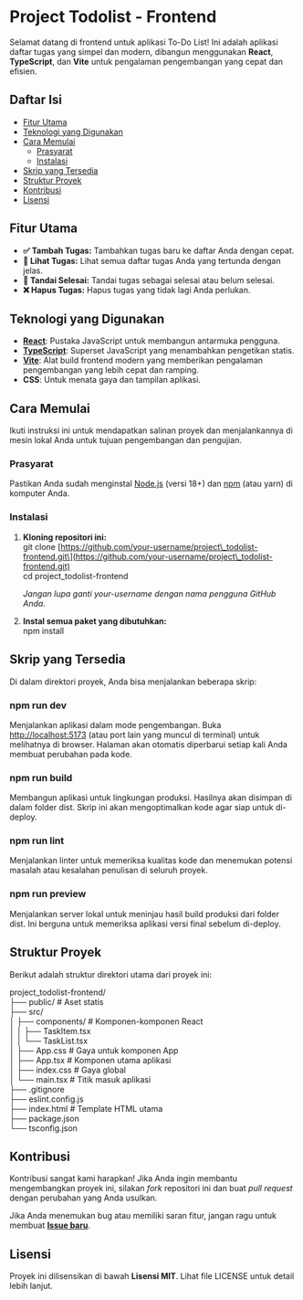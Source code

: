 # **Project Todolist \- Frontend**

Selamat datang di frontend untuk aplikasi To-Do List\! Ini adalah aplikasi daftar tugas yang simpel dan modern, dibangun menggunakan **React**, **TypeScript**, dan **Vite** untuk pengalaman pengembangan yang cepat dan efisien.

## **Daftar Isi**

* [Fitur Utama](https://www.google.com/search?q=%23fitur-utama)  
* [Teknologi yang Digunakan](https://www.google.com/search?q=%23teknologi-yang-digunakan)  
* [Cara Memulai](https://www.google.com/search?q=%23cara-memulai)  
  * [Prasyarat](https://www.google.com/search?q=%23prasyarat)  
  * [Instalasi](https://www.google.com/search?q=%23instalasi)  
* [Skrip yang Tersedia](https://www.google.com/search?q=%23skrip-yang-tersedia)  
* [Struktur Proyek](https://www.google.com/search?q=%23struktur-proyek)  
* [Kontribusi](https://www.google.com/search?q=%23kontribusi)  
* [Lisensi](https://www.google.com/search?q=%23lisensi)

## **Fitur Utama**

* **✅ Tambah Tugas:** Tambahkan tugas baru ke daftar Anda dengan cepat.  
* **📝 Lihat Tugas:** Lihat semua daftar tugas Anda yang tertunda dengan jelas.  
* **🔄 Tandai Selesai:** Tandai tugas sebagai selesai atau belum selesai.  
* **❌ Hapus Tugas:** Hapus tugas yang tidak lagi Anda perlukan.

## **Teknologi yang Digunakan**

* [**React**](https://reactjs.org/): Pustaka JavaScript untuk membangun antarmuka pengguna.  
* [**TypeScript**](https://www.typescriptlang.org/): Superset JavaScript yang menambahkan pengetikan statis.  
* [**Vite**](https://vitejs.dev/): Alat build frontend modern yang memberikan pengalaman pengembangan yang lebih cepat dan ramping.  
* **CSS**: Untuk menata gaya dan tampilan aplikasi.

## **Cara Memulai**

Ikuti instruksi ini untuk mendapatkan salinan proyek dan menjalankannya di mesin lokal Anda untuk tujuan pengembangan dan pengujian.

### **Prasyarat**

Pastikan Anda sudah menginstal [Node.js](https://nodejs.org/) (versi 18+) dan [npm](https://www.npmjs.com/) (atau yarn) di komputer Anda.

### **Instalasi**

1. **Kloning repositori ini:**  
   git clone \[https://github.com/your-username/project\_todolist-frontend.git\](https://github.com/your-username/project\_todolist-frontend.git)  
   cd project\_todolist-frontend

   *Jangan lupa ganti your-username dengan nama pengguna GitHub Anda.*  
2. **Instal semua paket yang dibutuhkan:**  
   npm install

## **Skrip yang Tersedia**

Di dalam direktori proyek, Anda bisa menjalankan beberapa skrip:

### **npm run dev**

Menjalankan aplikasi dalam mode pengembangan. Buka [http://localhost:5173](https://www.google.com/search?q=http://localhost:5173) (atau port lain yang muncul di terminal) untuk melihatnya di browser. Halaman akan otomatis diperbarui setiap kali Anda membuat perubahan pada kode.

### **npm run build**

Membangun aplikasi untuk lingkungan produksi. Hasilnya akan disimpan di dalam folder dist. Skrip ini akan mengoptimalkan kode agar siap untuk di-deploy.

### **npm run lint**

Menjalankan linter untuk memeriksa kualitas kode dan menemukan potensi masalah atau kesalahan penulisan di seluruh proyek.

### **npm run preview**

Menjalankan server lokal untuk meninjau hasil build produksi dari folder dist. Ini berguna untuk memeriksa aplikasi versi final sebelum di-deploy.

## **Struktur Proyek**

Berikut adalah struktur direktori utama dari proyek ini:

project\_todolist-frontend/  
├── public/                \# Aset statis  
├── src/  
│   ├── components/        \# Komponen-komponen React  
│   │   ├── TaskItem.tsx  
│   │   └── TaskList.tsx  
│   ├── App.css            \# Gaya untuk komponen App  
│   ├── App.tsx            \# Komponen utama aplikasi  
│   ├── index.css          \# Gaya global  
│   └── main.tsx           \# Titik masuk aplikasi  
├── .gitignore  
├── eslint.config.js  
├── index.html             \# Template HTML utama  
├── package.json  
└── tsconfig.json

## **Kontribusi**

Kontribusi sangat kami harapkan\! Jika Anda ingin membantu mengembangkan proyek ini, silakan *fork* repositori ini dan buat *pull request* dengan perubahan yang Anda usulkan.

Jika Anda menemukan bug atau memiliki saran fitur, jangan ragu untuk membuat [**Issue baru**](https://www.google.com/search?q=https://github.com/your-username/project_todolist-frontend/issues).

## **Lisensi**

Proyek ini dilisensikan di bawah **Lisensi MIT**. Lihat file LICENSE untuk detail lebih lanjut.